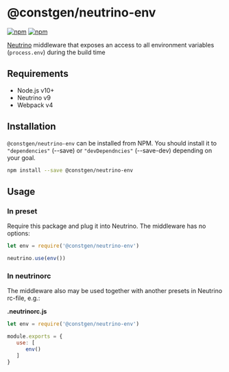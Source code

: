 # @constgen/neutrino-env

[![npm](https://img.shields.io/npm/v/@constgen/neutrino-env.svg)](https://www.npmjs.com/package/@constgen/neutrino-env)
[![npm](https://img.shields.io/npm/dt/@constgen/neutrino-env.svg)](https://www.npmjs.com/package/@constgen/neutrino-env)

[Neutrino](https://neutrino.js.org) middleware that exposes an access to all environment variables (`process.env`) during the build time

## Requirements

* Node.js v10+
* Neutrino v9
* Webpack v4

## Installation

`@constgen/neutrino-env` can be installed from NPM. You should install it to `"dependencies"` (--save) or `"devDependncies"` (--save-dev) depending on your goal.

```bash
npm install --save @constgen/neutrino-env
```

## Usage

### In preset

Require this package and plug it into Neutrino. The middleware has no options:

```js
let env = require('@constgen/neutrino-env')

neutrino.use(env())
```

### In **neutrinorc**

The middleware also may be used together with another presets in Neutrino rc-file, e.g.:

**.neutrinorc.js**

```js
let env = require('@constgen/neutrino-env')

module.exports = {
   use: [
      env()
   ]
}
```
